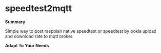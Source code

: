 # speedtest2mqtt
**Summary**

Simple way to post raspbian native speedtest or speedtest by ookla upload and download rate to mqtt broker. 

**Adapt To Your Needs**
